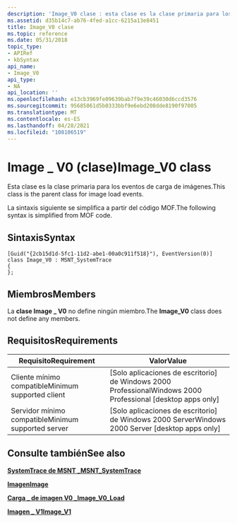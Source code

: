 ```yaml
---
description: 'Image_V0 clase : esta clase es la clase primaria para los eventos de carga de imágenes. La sintaxis siguiente se simplifica a partir del código MOF.'
ms.assetid: d35b14c7-ab76-4fed-a1cc-6215a13e8451
title: Image_V0 clase
ms.topic: reference
ms.date: 05/31/2018
topic_type:
- APIRef
- kbSyntax
api_name:
- Image_V0
api_type:
- NA
api_location: ''
ms.openlocfilehash: e13cb3969fe09639bab7f9e39c46030d6ccd3576
ms.sourcegitcommit: 95685061d5b0333bbf9e6ebd208dde8190f97005
ms.translationtype: MT
ms.contentlocale: es-ES
ms.lasthandoff: 04/28/2021
ms.locfileid: "108106519"
---
```

# <a name="image_v0-class"></a><span data-ttu-id="589a5-104">Image \_ V0 (clase)</span><span class="sxs-lookup"><span data-stu-id="589a5-104">Image\_V0 class</span></span>

<span data-ttu-id="589a5-105">Esta clase es la clase primaria para los eventos de carga de imágenes.</span><span class="sxs-lookup"><span data-stu-id="589a5-105">This class is the parent class for image load events.</span></span>

<span data-ttu-id="589a5-106">La sintaxis siguiente se simplifica a partir del código MOF.</span><span class="sxs-lookup"><span data-stu-id="589a5-106">The following syntax is simplified from MOF code.</span></span>

## <a name="syntax"></a><span data-ttu-id="589a5-107">Sintaxis</span><span class="sxs-lookup"><span data-stu-id="589a5-107">Syntax</span></span>

``` syntax
[Guid("{2cb15d1d-5fc1-11d2-abe1-00a0c911f518}"), EventVersion(0)]
class Image_V0 : MSNT_SystemTrace
{
};
```

## <a name="members"></a><span data-ttu-id="589a5-108">Miembros</span><span class="sxs-lookup"><span data-stu-id="589a5-108">Members</span></span>

<span data-ttu-id="589a5-109">La **clase Image \_ V0** no define ningún miembro.</span><span class="sxs-lookup"><span data-stu-id="589a5-109">The **Image\_V0** class does not define any members.</span></span>

## <a name="requirements"></a><span data-ttu-id="589a5-110">Requisitos</span><span class="sxs-lookup"><span data-stu-id="589a5-110">Requirements</span></span>



| <span data-ttu-id="589a5-111">Requisito</span><span class="sxs-lookup"><span data-stu-id="589a5-111">Requirement</span></span> | <span data-ttu-id="589a5-112">Valor</span><span class="sxs-lookup"><span data-stu-id="589a5-112">Value</span></span> |
|-------------------------------------|------------------------------------------------------------|
| <span data-ttu-id="589a5-113">Cliente mínimo compatible</span><span class="sxs-lookup"><span data-stu-id="589a5-113">Minimum supported client</span></span><br/> | <span data-ttu-id="589a5-114">\[Solo aplicaciones de escritorio\] de Windows 2000 Professional</span><span class="sxs-lookup"><span data-stu-id="589a5-114">Windows 2000 Professional \[desktop apps only\]</span></span><br/> |
| <span data-ttu-id="589a5-115">Servidor mínimo compatible</span><span class="sxs-lookup"><span data-stu-id="589a5-115">Minimum supported server</span></span><br/> | <span data-ttu-id="589a5-116">\[Solo aplicaciones de escritorio\] de Windows 2000 Server</span><span class="sxs-lookup"><span data-stu-id="589a5-116">Windows 2000 Server \[desktop apps only\]</span></span><br/>       |



## <a name="see-also"></a><span data-ttu-id="589a5-117">Consulte también</span><span class="sxs-lookup"><span data-stu-id="589a5-117">See also</span></span>

<dl> <dt>

[<span data-ttu-id="589a5-118">**SystemTrace de MSNT \_**</span><span class="sxs-lookup"><span data-stu-id="589a5-118">**MSNT\_SystemTrace**</span></span>](msnt-systemtrace.md)
</dt> <dt>

[<span data-ttu-id="589a5-119">**Imagen**</span><span class="sxs-lookup"><span data-stu-id="589a5-119">**Image**</span></span>](image.md)
</dt> <dt>

[<span data-ttu-id="589a5-120">**Carga \_ de imagen V0 \_**</span><span class="sxs-lookup"><span data-stu-id="589a5-120">**Image\_V0\_Load**</span></span>](image-v0-load.md)
</dt> <dt>

[<span data-ttu-id="589a5-121">**Imagen \_ V1**</span><span class="sxs-lookup"><span data-stu-id="589a5-121">**Image\_V1**</span></span>](image-v1.md)
</dt> </dl>

 

 




